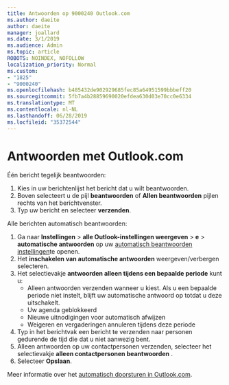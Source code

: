 ```yaml
---
title: Antwoorden op 9000240 Outlook.com
ms.author: daeite
author: daeite
manager: joallard
ms.date: 3/1/2019
ms.audience: Admin
ms.topic: article
ROBOTS: NOINDEX, NOFOLLOW
localization_priority: Normal
ms.custom:
- "1825"
- "9000240"
ms.openlocfilehash: b485432de902929685fec85a64951599bbbeff20
ms.sourcegitcommit: 5fb7a4b28859690020efdea630d03e70cc0e6334
ms.translationtype: MT
ms.contentlocale: nl-NL
ms.lasthandoff: 06/28/2019
ms.locfileid: "35372544"
---
```

# <a name="replying-in-outlookcom"></a>Antwoorden met Outlook.com

Één bericht tegelijk beantwoorden:

1. Kies in uw berichtenlijst het bericht dat u wilt beantwoorden.
2. Boven selecteert u de pijl **beantwoorden** of **Allen beantwoorden** pijlen rechts van het berichtvenster.
3. Typ uw bericht en selecteer **verzenden**.

Alle berichten automatisch beantwoorden:

1. Ga naar **Instellingen** > **alle Outlook-instellingen weergeven** > **e** > **automatische antwoorden** op uw [automatisch beantwoorden instellingen](https://outlook.live.com/mail/options/mail/automaticReplies)te openen.
2. Het **inschakelen van automatische antwoorden** weergeven/verbergen selecteren.
3. Het selectievakje **antwoorden alleen tijdens een bepaalde periode** kunt u:
    - Alleen antwoorden verzenden wanneer u kiest. Als u een bepaalde periode niet instelt, blijft uw automatische antwoord op totdat u deze uitschakelt.
    - Uw agenda geblokkeerd
    - Nieuwe uitnodigingen voor automatisch afwijzen
    - Weigeren en vergaderingen annuleren tijdens deze periode
4. Typ in het berichtvak een bericht te verzenden naar personen gedurende de tijd die dat u niet aanwezig bent.
5. Alleen antwoorden op uw contactpersonen verzenden, selecteer het selectievakje **alleen contactpersonen beantwoorden** .
6. Selecteer **Opslaan**.

Meer informatie over het [automatisch doorsturen in Outlook.com](https://support.office.com/article/14614626-9855-48dc-a986-dec81d07b1a0).